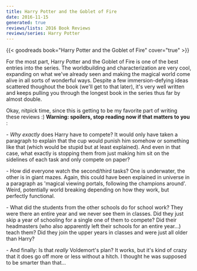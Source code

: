 ```yaml
---
title: Harry Potter and the Goblet of Fire
date: 2016-11-15
generated: true
reviews/lists: 2016 Book Reviews
reviews/series: Harry Potter
---
```

{{< goodreads book="Harry Potter and the Goblet of Fire" cover="true" >}}

For the most part, Harry Potter and the Goblet of Fire is one of the best entries into the series. The worldbuilding and characterization are very cool, expanding on what we've already seen and making the magical world come alive in all sorts of wonderful ways. Despite a few immersion-defying ideas scattered thoughout the book (we'll get to that later), it's very well written and keeps pulling you through the longest book in the series thus far by almost double.  

Okay, nitpick time, since this is getting to be my favorite part of writing these reviews :) **Warning: spoilers, stop reading now if that matters to you** :  

<!--more-->

\- _Why exactly_ does Harry have to compete? It would only have taken a paragraph to explain that the cup would punish him somehow or something like that (which would be stupid but at least explained). And even in that case, what exactly is stopping them from just making him sit on the sidelines of each task and only compete on paper?  

\- How did everyone watch the second/third tasks? One is underwater, the other is in giant mazes. Again, this could have been explained in universe in a paragraph as 'magical viewing portals, following the champions around'. Weird, potentially world breaking depending on how they work, but perfectly functional.  

\- What did the students from the other schools do for school work? They were there an entire year and we never see them in classes. Did they just skip a year of schooling for a single one of them to compete? Did their headmasters (who also apparently left their schools for an entire year...) teach them? Did they join the upper years in classes and were just all older than Harry?  

\- And finally: Is that _really_ Voldemort's plan? It works, but it's kind of crazy that it does go off more or less without a hitch. I thought he was supposed to be smarter than that...



